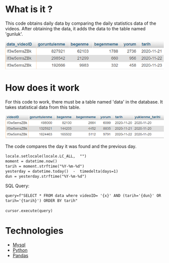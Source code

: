 # What is it ?

  

This code obtains daily data by comparing the daily statistics data of the videos. After obtaining the data, it adds the data to the table named 'gunluk'.

![enter image description here](https://github.com/MrSipahi/Youtube_daily_data/blob/main/photo/daily.PNG?raw=true)

# How does it work


For this code to work, there must be a table named 'data' in the database. It takes statistical data from this table.

![enter image description here](https://github.com/MrSipahi/Youtube_daily_data/blob/main/photo/data.PNG?raw=true)

  
The code compares the day it was found and the previous day.

    locale.setlocale(locale.LC_ALL,  "")
    moment = datetime.now()    
    tarih = moment.strftime("%Y-%m-%d")
    yesterday = datetime.today()  -  timedelta(days=1)
    dun = yesterday.strftime("%Y-%m-%d")

SQL Query:

    query=f"SELECT * FROM data where videoID= '{x}' AND (tarih='{dun}' OR tarih='{tarih}') ORDER BY tarih"

    cursor.execute(query)

#  Technologies

 - [Mysql](https://www.mysql.com/)
 - [Python](https://www.python.org/)
 - [Pandas](https://pypi.org/project/pandas/)

 

